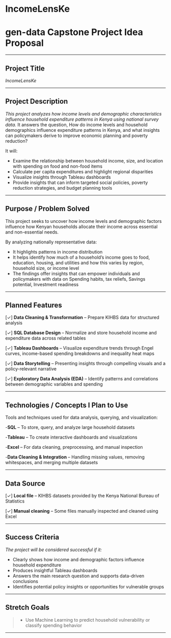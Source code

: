 # IncomeLensKe
# gen-data Capstone Project Idea Proposal

---

## Project Title  
_IncomeLensKe_

---

## Project Description

_This project analyzes how income levels and demographic characteristics influence household expenditure patterns in Kenya using national survey data._
It answers the question, How do income levels and household demographics influence expenditure patterns in Kenya, and what insights can policymakers derive to improve economic planning and poverty reduction?

It will:

- Examine the relationship between household income, size, and location with spending on food and non-food items
- Calculate per capita expenditures and highlight regional disparities
- Visualize insights through Tableau dashboards
- Provide insights that can inform targeted social policies, poverty reduction strategies, and budget planning tools


---


## Purpose / Problem Solved

This project seeks to uncover how income levels and demographic factors influence how Kenyan households allocate their income across essential and non-essential needs.

By analyzing nationally representative data:

- It highlights patterns in income distribution
- It helps identify how much of a household’s income goes to food, education, housing, and utilities and how this varies by region, household size, or income level
- The findings offer insights that can empower individuals and policymakers with data on Spending habits, tax reliefs, Savings potential, Investment readiness



---

## Planned Features


[✓] **Data Cleaning & Transformation** – Prepare KIHBS data for structured analysis 

[✓] **SQL Database Design** – Normalize and store household income and expenditure data across related tables

[✓] **Tableau Dashboards** – Visualize expenditure trends through Engel curves, income-based spending breakdowns and inequality heat maps

[✓] **Data Storytelling** – Presenting insights through compelling visuals and a policy-relevant narrative

[✓] **Exploratory Data Analysis (EDA)** – Identify patterns and correlations between demographic variables and spending


---

## Technologies / Concepts I Plan to Use

Tools and techniques used for data analysis, querying, and visualization:

-**SQL** – To store, query, and analyze large household datasets

-**Tableau** – To create interactive dashboards and visualizations

-**Excel** – For data cleaning, preprocessing, and manual inspection

-**Data Cleaning & Integration** – Handling missing values, removing whitespaces, and merging multiple datasets

---


## Data Source

[✓] **Local file** – KIHBS datasets provided by the Kenya National Bureau of Statistics

[✓] **Manual cleaning** – Some files manually inspected and cleaned using Excel 


---

## Success Criteria

*The project will be considered successful if it:*

- Clearly shows how income and demographic factors influence household expenditure
- Produces insightful Tableau dashboards 
- Answers the main research question and supports data-driven conclusions
- Identifies potential policy insights or opportunities for vulnerable groups

---



## Stretch Goals 

> - Use Machine Learning to predict household vulnerability or classify spending behavior


---
